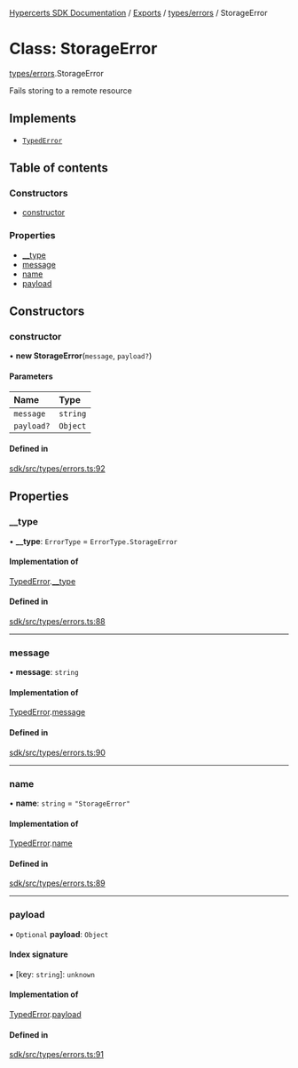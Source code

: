 [Hypercerts SDK Documentation](../README.md) / [Exports](../modules.md) / [types/errors](../modules/types_errors.md) /
StorageError

# Class: StorageError

[types/errors](../modules/types_errors.md).StorageError

Fails storing to a remote resource

## Implements

- [`TypedError`](../interfaces/types_errors.TypedError.md)

## Table of contents

### Constructors

- [constructor](types_errors.StorageError.md#constructor)

### Properties

- [\_\_type](types_errors.StorageError.md#__type)
- [message](types_errors.StorageError.md#message)
- [name](types_errors.StorageError.md#name)
- [payload](types_errors.StorageError.md#payload)

## Constructors

### constructor

• **new StorageError**(`message`, `payload?`)

#### Parameters

| Name       | Type     |
| :--------- | :------- |
| `message`  | `string` |
| `payload?` | `Object` |

#### Defined in

[sdk/src/types/errors.ts:92](https://github.com/Network-Goods/hypercerts/blob/29cf555/sdk/src/types/errors.ts#L92)

## Properties

### \_\_type

• **\_\_type**: `ErrorType` = `ErrorType.StorageError`

#### Implementation of

[TypedError](../interfaces/types_errors.TypedError.md).[\_\_type](../interfaces/types_errors.TypedError.md#__type)

#### Defined in

[sdk/src/types/errors.ts:88](https://github.com/Network-Goods/hypercerts/blob/29cf555/sdk/src/types/errors.ts#L88)

---

### message

• **message**: `string`

#### Implementation of

[TypedError](../interfaces/types_errors.TypedError.md).[message](../interfaces/types_errors.TypedError.md#message)

#### Defined in

[sdk/src/types/errors.ts:90](https://github.com/Network-Goods/hypercerts/blob/29cf555/sdk/src/types/errors.ts#L90)

---

### name

• **name**: `string` = `"StorageError"`

#### Implementation of

[TypedError](../interfaces/types_errors.TypedError.md).[name](../interfaces/types_errors.TypedError.md#name)

#### Defined in

[sdk/src/types/errors.ts:89](https://github.com/Network-Goods/hypercerts/blob/29cf555/sdk/src/types/errors.ts#L89)

---

### payload

• `Optional` **payload**: `Object`

#### Index signature

▪ [key: `string`]: `unknown`

#### Implementation of

[TypedError](../interfaces/types_errors.TypedError.md).[payload](../interfaces/types_errors.TypedError.md#payload)

#### Defined in

[sdk/src/types/errors.ts:91](https://github.com/Network-Goods/hypercerts/blob/29cf555/sdk/src/types/errors.ts#L91)
